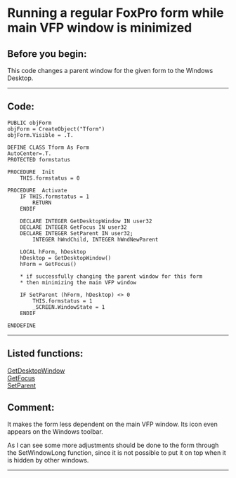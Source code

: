 <link rel="stylesheet" type="text/css" href="../css/win32api.css">  
<link rel="stylesheet" href="https://cdnjs.cloudflare.com/ajax/libs/font-awesome/4.7.0/css/font-awesome.min.css">

# Running a regular FoxPro form while main VFP window is minimized

## Before you begin:
This code changes a parent window for the given form to the Windows Desktop.  
  
***  


## Code:
```foxpro  
PUBLIC objForm
objForm = CreateObject("Tform")
objForm.Visible = .T.

DEFINE CLASS Tform As Form
AutoCenter=.T.
PROTECTED formstatus

PROCEDURE  Init
	THIS.formstatus = 0

PROCEDURE  Activate
	IF THIS.formstatus = 1
		RETURN
	ENDIF

	DECLARE INTEGER GetDesktopWindow IN user32
	DECLARE INTEGER GetFocus IN user32
	DECLARE INTEGER SetParent IN user32;
		INTEGER hWndChild, INTEGER hWndNewParent

	LOCAL hForm, hDesktop
	hDesktop = GetDesktopWindow()
	hForm = GetFocus()

	* if successfully changing the parent window for this form
	* then minimizing the main VFP window

	IF SetParent (hForm, hDesktop) <> 0
		THIS.formstatus = 1
		_SCREEN.WindowState = 1
	ENDIF
	
ENDDEFINE  
```  
***  


## Listed functions:
[GetDesktopWindow](../libraries/user32/GetDesktopWindow.md)  
[GetFocus](../libraries/user32/GetFocus.md)  
[SetParent](../libraries/user32/SetParent.md)  

## Comment:
It makes the form less dependent on the main VFP window. Its icon even appears on the Windows toolbar.   
  
As I can see some more adjustments should be done to the form through the SetWindowLong function, since it is not possible to put it on top when it is hidden by other windows.  
  
***  

